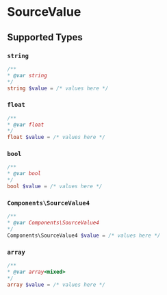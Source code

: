 # SourceValue


## Supported Types

### `string`

```php
/**
* @var string
*/
string $value = /* values here */
```

### `float`

```php
/**
* @var float
*/
float $value = /* values here */
```

### `bool`

```php
/**
* @var bool
*/
bool $value = /* values here */
```

### `Components\SourceValue4`

```php
/**
* @var Components\SourceValue4
*/
Components\SourceValue4 $value = /* values here */
```

### `array`

```php
/**
* @var array<mixed>
*/
array $value = /* values here */
```

